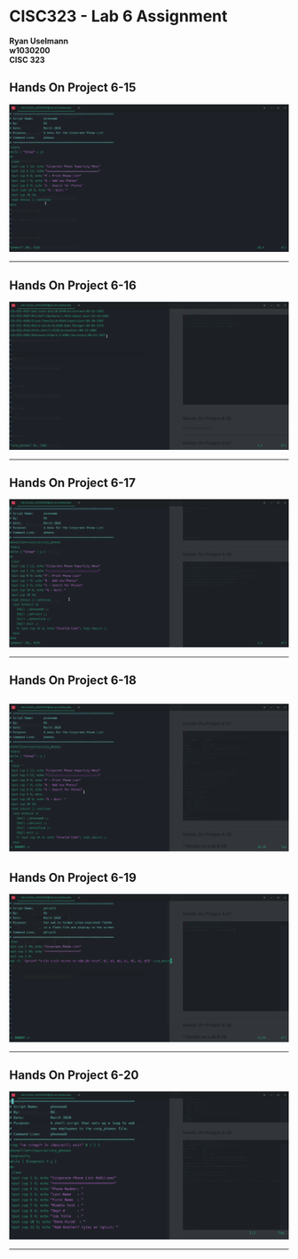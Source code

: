 # CISC323 - Lab 6 Assignment

**Ryan Uselmann**<br>
**w1030200**<br>
**CISC 323**


## Hands On Project 6-15

![Hands on Lab 6-15](lab-media/Project-6-15.gif)

------

## Hands On Project 6-16

![Hands on Lab 6-16](lab-media/Project-6-16.gif)

------

## Hands On Project 6-17

![Hands on Lab 6-17](lab-media/Project-6-17.gif)

------

## Hands On Project 6-18

![Hands on Lab 6-18](lab-media/Project-6-18.gif)
------

## Hands On Project 6-19

![Hands on Lab 6-19](lab-media/Project-6-19.gif)

------

## Hands On Project 6-20

![Hands on Lab 6-20](lab-media/Project-6-20.gif)

------